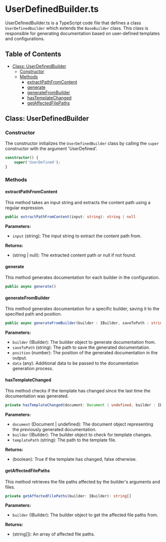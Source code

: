 # UserDefinedBuilder.ts

UserDefinedBuilder.ts is a TypeScript code file that defines a class `UserDefinedBuilder` which extends the `BaseBuilder` class. This class is responsible for generating documentation based on user-defined templates and configurations.

## Table of Contents

- [Class: UserDefinedBuilder](#class-userdefinedbuilder)
  - [Constructor](#constructor)
  - [Methods](#methods)
    - [extractPathFromContent](#extractpathfromcontent)
    - [generate](#generate)
    - [generateFromBuilder](#generatefrombuilder)
    - [hasTemplateChanged](#hastemplatechanged)
    - [getAffectedFilePaths](#getaffectedfilepaths)

## Class: UserDefinedBuilder

### Constructor

The constructor initializes the `UserDefinedBuilder` class by calling the `super` constructor with the argument 'UserDefined'.

```typescript
constructor() {
    super('UserDefined');
}
```

### Methods

#### extractPathFromContent

This method takes an input string and extracts the content path using a regular expression.

```typescript
public extractPathFromContent(input: string): string | null
```

**Parameters:**

- `input` (string): The input string to extract the content path from.

**Returns:**

- (string | null): The extracted content path or null if not found.

#### generate

This method generates documentation for each builder in the configuration.

```typescript
public async generate()
```

#### generateFromBuilder

This method generates documentation for a specific builder, saving it to the specified path and position.

```typescript
public async generateFromBuilder(builder : IBuilder, saveToPath : string, position : number, data : any)
```

**Parameters:**

- `builder` (IBuilder): The builder object to generate documentation from.
- `saveToPath` (string): The path to save the generated documentation.
- `position` (number): The position of the generated documentation in the output.
- `data` (any): Additional data to be passed to the documentation generation process.

#### hasTemplateChanged

This method checks if the template has changed since the last time the documentation was generated.

```typescript
private hasTemplateChanged(document: Document | undefined, builder : IBuilder, templatePath: string): boolean
```

**Parameters:**

- `document` (Document | undefined): The document object representing the previously generated documentation.
- `builder` (IBuilder): The builder object to check for template changes.
- `templatePath` (string): The path to the template file.

**Returns:**

- (boolean): True if the template has changed, false otherwise.

#### getAffectedFilePaths

This method retrieves the file paths affected by the builder's arguments and files.

```typescript
private getAffectedFilePaths(builder: IBuilder): string[]
```

**Parameters:**

- `builder` (IBuilder): The builder object to get the affected file paths from.

**Returns:**

- (string[]): An array of affected file paths.